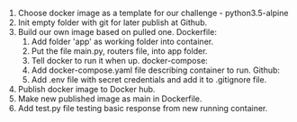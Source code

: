 1. Choose docker image as a template for our challenge - python3.5-alpine
2. Init empty folder with git for later publish at Github.
2. Build our own image based on pulled one.
  Dockerfile:
    1. Add folder 'app' as working folder into container.
    2. Put the file main.py, routers file, into app folder.
    3. Tell docker to run it when up.
  docker-compose:
    1. Add docker-compose.yaml file describing container to run.
  Github:
    1. Add .env file with secret credentials and add it to .gitignore file.
3. Publish docker image to Docker hub.
4. Make new published image as main in Dockerfile.
5. Add test.py file testing basic response from new running container.




